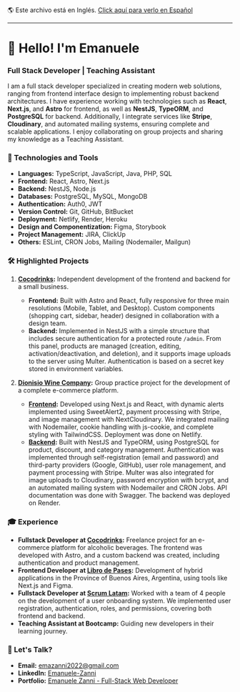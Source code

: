 🌎 Este archivo está en Inglés.  [Click aquí para verlo en Español](https://github.com/Emanuele-Zanni/Emanuele-Zanni/blob/main/README_EN.md)
___


# 👋 Hello! I'm Emanuele

### Full Stack Developer | Teaching Assistant

I am a full stack developer specialized in creating modern web solutions, ranging from frontend interface design to implementing robust backend architectures. I have experience working with technologies such as **React**, **Next.js**, and **Astro** for frontend, as well as **NestJS**, **TypeORM**, and **PostgreSQL** for backend. Additionally, I integrate services like **Stripe**, **Cloudinary**, and automated mailing systems, ensuring complete and scalable applications. I enjoy collaborating on group projects and sharing my knowledge as a Teaching Assistant.

### 🚀 Technologies and Tools

- **Languages:** TypeScript, JavaScript, Java, PHP, SQL
- **Frontend:** React, Astro, Next.js
- **Backend:** NestJS, Node.js
- **Databases:** PostgreSQL, MySQL, MongoDB
- **Authentication:** Auth0, JWT
- **Version Control:** Git, GitHub, BitBucket
- **Deployment:** Netlify, Render, Heroku
- **Design and Componentization:** Figma, Storybook
- **Project Management:** JIRA, ClickUp
- **Others:** ESLint, CRON Jobs, Mailing (Nodemailer, Mailgun)

### 🛠 Highlighted Projects

1. **[Cocodrinks](https://cocodrinks.netlify.app):** Independent development of the frontend and backend for a small business.  
   - **Frontend:** Built with Astro and React, fully responsive for three main resolutions (Mobile, Tablet, and Desktop). Custom components (shopping cart, sidebar, header) designed in collaboration with a design team.  
   - **Backend:** Implemented in NestJS with a simple structure that includes secure authentication for a protected route `/admin`. From this panel, products are managed (creation, editing, activation/deactivation, and deletion), and it supports image uploads to the server using Multer. Authentication is based on a secret key stored in environment variables.  

2. **[Dionisio Wine Company](https://dionisiowines.netlify.app):** Group practice project for the development of a complete e-commerce platform.
   - **[Frontend](https://github.com/Emanuele-Zanni/Dionisio-Wine-Company-Frontend):**
     Developed using Next.js and React, with dynamic alerts implemented using SweetAlert2, payment processing with Stripe, and image management with NextCloudinary. We integrated mailing with Nodemailer, cookie handling with js-cookie, and complete styling with TailwindCSS. Deployment was done on Netlify.
   - **[Backend](https://github.com/Euka-e/Dionisio-Wine-Company-Backend):**
     Built with NestJS and TypeORM, using PostgreSQL for product, discount, and category management. Authentication was implemented through self-registration (email and password) and third-party providers (Google, GitHub), user role management, and payment processing with Stripe. Multer was also integrated for image uploads to Cloudinary, password encryption with bcrypt, and an automated mailing system with Nodemailer and CRON Jobs. API documentation was done with Swagger. The backend was deployed on Render.

### 🎓 Experience

- **Fullstack Developer at [Cocodrinks](https://cocodrinks.netlify.app):** Freelance project for an e-commerce platform for alcoholic beverages. The frontend was developed with Astro, and a custom backend was created, including authentication and product management.
- **Frontend Developer at [Libro de Pases](https://landing.librodepases.com):** Development of hybrid applications in the Province of Buenos Aires, Argentina, using tools like Next.js and Figma.
- **Fullstack Developer at [Scrum Latam](https://www.scrumlatam.net):** Worked with a team of 4 people on the development of a user onboarding system. We implemented user registration, authentication, roles, and permissions, covering both frontend and backend.
- **Teaching Assistant at Bootcamp:** Guiding new developers in their learning journey.

### 💌 Let's Talk?

- **Email:** [emazanni2022@gmail.com](mailto:emazanni2022@gmail.com)
- **LinkedIn:** [Emanuele-Zanni](https://www.linkedin.com/in/emanuele-zanni/)
- **Portfolio:** [Emanuele Zanni - Full-Stack Web Developer](https://ezdev-portfolio.netlify.app)
